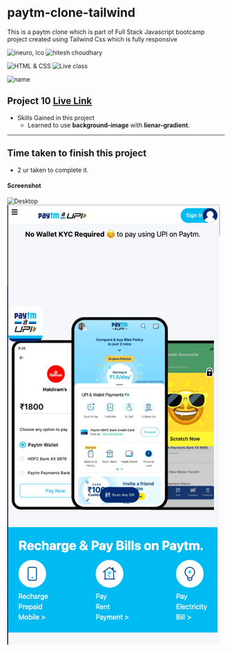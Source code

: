 # paytm-clone-tailwind
This is a paytm clone  which is part of Full Stack Javascript bootcamp project  created using Tailwind Css which is fully responsive

![ineuro, lco](https://img.shields.io/badge/iNeuron-LCO-green)
![hitesh choudhary](https://img.shields.io/badge/Hitesh--Choudhary-Full--stack--JS--bootcamp-red)

![HTML & CSS](https://img.shields.io/badge/HTML-CSS-orange)
![Live class](https://img.shields.io/badge/Project-10-interior-design-lightgrey)

![name](https://img.shields.io/badge/Pradip-Kafle-lightgrey)

## Project 10 [Live Link](https://live-proj-10.netlify.app)

- Skills Gained in this project
  - Learned to use **background-image** with **lienar-gradient**.

---

## Time taken to finish this project

- 2 ur taken to complete it.

#### Screenshot

![Desktop](./demo/desktopdemo.png)
![Mobile](./demo/mobiledemo.png)

